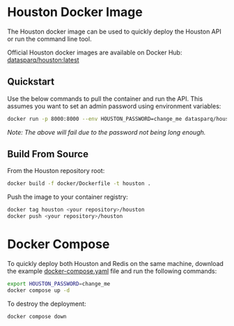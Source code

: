 
# Houston Docker Image 

The Houston docker image can be used to quickly deploy the Houston API or run the command line tool.

Official Houston docker images are available on Docker Hub: [datasparq/houston:latest](https://hub.docker.com/r/datasparq/houston)

## Quickstart

Use the below commands to pull the container and run the API. 
This assumes you want to set an admin password using environment variables:

```bash
docker run -p 8000:8000 --env HOUSTON_PASSWORD=change_me datasparq/houston api
```

_Note: The above will fail due to the password not being long enough._

## Build From Source

From the Houston repository root:

```bash
docker build -f docker/Dockerfile -t houston .
```

Push the image to your container registry:

```bash
docker tag houston <your repository>/houston
docker push <your repository>/houston
```

# Docker Compose

To quickly deploy both Houston and Redis on the same machine, download the example 
[docker-compose.yaml](../docker/docker-compose.yaml) file and run the following commands:

```bash
export HOUSTON_PASSWORD=change_me
docker compose up -d
```

To destroy the deployment:
```bash
docker compose down
```
